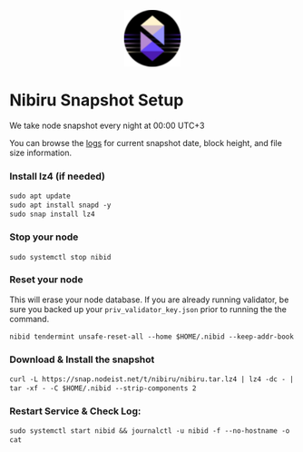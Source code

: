 <p align="center">
  <img height="100" height="auto" src="https://raw.githubusercontent.com/Nodeist/Kurulumlar/main/logos/nibiru.png">
</p>



# Nibiru Snapshot Setup
We take node snapshot every night at 00:00 UTC+3

You can browse the [logs](https://snap.nodeist.net/t/nibiru/log.txt) for current snapshot date, block height, and file size information.

### Install lz4 (if needed)
```
sudo apt update
sudo apt install snapd -y
sudo snap install lz4
```

### Stop your node
```
sudo systemctl stop nibid
```

### Reset your node
This will erase your node database. If you are already running validator, be sure you backed up your `priv_validator_key.json` prior to running the the command.

```
nibid tendermint unsafe-reset-all --home $HOME/.nibid --keep-addr-book
```

### Download & Install the snapshot
```
curl -L https://snap.nodeist.net/t/nibiru/nibiru.tar.lz4 | lz4 -dc - | tar -xf - -C $HOME/.nibid --strip-components 2
```

### Restart Service & Check Log:
```
sudo systemctl start nibid && journalctl -u nibid -f --no-hostname -o cat
```

